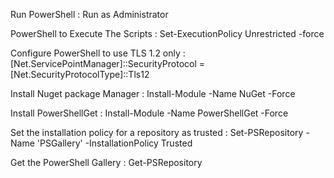 Run PowerShell : 
Run as Administrator

PowerShell to Execute The  Scripts :
Set-ExecutionPolicy Unrestricted -force

Configure PowerShell to use TLS 1.2 only  :
[Net.ServicePointManager]::SecurityProtocol = [Net.SecurityProtocolType]::Tls12

Install Nuget package Manager :
Install-Module -Name NuGet -Force

Install PowerShellGet :
Install-Module -Name PowerShellGet -Force

Set the installation policy for a repository as trusted : 
Set-PSRepository -Name 'PSGallery' -InstallationPolicy Trusted

Get the PowerShell Gallery :
Get-PSRepository
